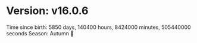 # Version: v16.0.6
Time since birth: 5850 days, 140400 hours, 8424000 minutes, 505440000 seconds
Season: Autumn 🍁
